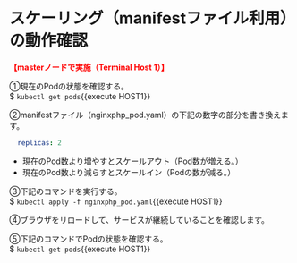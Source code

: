 # スケーリング（manifestファイル利用）の動作確認
**<span style="color: red; ">【masterノードで実施（Terminal Host 1）】</span>**  

①現在のPodの状態を確認する。  
$ `kubectl get pods`{{execute HOST1}}  

②manifestファイル（nginxphp_pod.yaml）の下記の数字の部分を書き換えます。  
```yaml
  replicas: 2
```  
- 現在のPod数より増やすとスケールアウト（Pod数が増える。）  
- 現在のPod数より減らすとスケールイン（Podの数が減る。）

③下記のコマンドを実行する。  
$ `kubectl apply -f nginxphp_pod.yaml`{{execute HOST1}}  

④ブラウザをリロードして、サービスが継続していることを確認します。  

⑤下記のコマンドでPodの状態を確認する。  
$ `kubectl get pods`{{execute HOST1}}  
<br>

